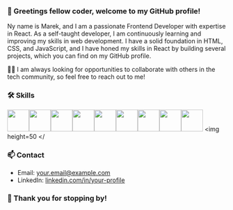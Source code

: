 ### 👋 Greetings fellow coder, welcome to my GitHub profile!

Ny name is Marek, and I am a passionate Frontend Developer with expertise in React. As a self-taught developer, I am continuously learning and improving my skills in web development. I have a solid foundation in HTML, CSS, and JavaScript, and I have honed my skills in React by building several projects, which you can find on my GitHub profile.

👨‍💻 I am always looking for opportunities to collaborate with others in the tech community, so feel free to reach out to me!

### 🛠️ Skills

<img height=50 
src="https://cdn.jsdelivr.net/gh/devicons/devicon/icons/javascript/javascript-original.svg" /><img height=50
src="https://cdn.jsdelivr.net/gh/devicons/devicon/icons/react/react-original-wordmark.svg" /><img height=50 
src="https://cdn.jsdelivr.net/gh/devicons/devicon/icons/nextjs/nextjs-original.svg" /><img height=50 
src="https://cdn.jsdelivr.net/gh/devicons/devicon/icons/bootstrap/bootstrap-original.svg" /><img height=50 
src="https://cdn.jsdelivr.net/gh/devicons/devicon/icons/nodejs/nodejs-original.svg"/><img height=50 
src="https://cdn.jsdelivr.net/gh/devicons/devicon/icons/firebase/firebase-plain.svg" /><img height=50 
src="https://cdn.jsdelivr.net/gh/devicons/devicon/icons/html5/html5-original.svg" /><img height=50 src="https://cdn.jsdelivr.net/gh/devicons/devicon/icons/css3/css3-original.svg" /><img height=50 src="https://cdn.jsdelivr.net/gh/devicons/devicon/icons/git/git-plain.svg"/> <img height=50 </

### 📫 Contact

- Email: [your.email@example.com](mailto:contact@angelstok.ee)
- LinkedIn: [linkedin.com/in/your-profile]([https://www.linkedin.com/in/your-profile/](https://www.linkedin.com/in/marek-angelstok/))



### 🌟 Thank you for stopping by!

